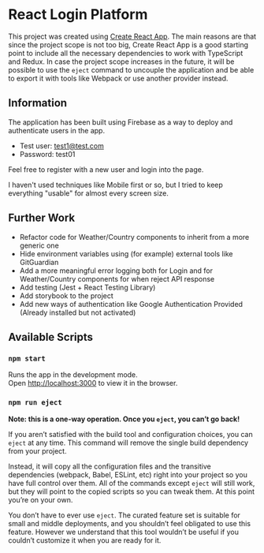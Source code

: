 # React Login Platform

This project was created using [Create React App](https://github.com/facebook/create-react-app). The main reasons are that since the project scope
is not too big, Create React App is a good starting point to include all the necessary dependencies to work with TypeScript and Redux. In case the
project scope increases in the future, it will be possible to use the `eject` command to uncouple the application and be able to export it with
tools like Webpack or use another provider instead.

## Information

The application has been built using Firebase as a way to deploy and authenticate users in the app.

- Test user: test1@test.com
- Password: test01

Feel free to register with a new user and login into the page.

I haven't used techniques like Mobile first or so, but I tried to keep everything "usable" for almost every screen size.

## Further Work

- Refactor code for Weather/Country components to inherit from a more generic one
- Hide environment variables using (for example) external tools like GitGuardian
- Add a more meaningful error logging both for Login and for Weather/Country components for when reject API response
- Add testing (Jest + React Testing Library)
- Add storybook to the project
- Add new ways of authentication like Google Authentication Provided (Already installed but not activated)

## Available Scripts

### `npm start`

Runs the app in the development mode.\
Open [http://localhost:3000](http://localhost:3000) to view it in the browser.

### `npm run eject`

**Note: this is a one-way operation. Once you `eject`, you can’t go back!**

If you aren’t satisfied with the build tool and configuration choices, you can `eject` at any time. This command will remove the single build dependency from your project.

Instead, it will copy all the configuration files and the transitive dependencies (webpack, Babel, ESLint, etc) right into your project so you have full control over them. All of the commands except `eject` will still work, but they will point to the copied scripts so you can tweak them. At this point you’re on your own.

You don’t have to ever use `eject`. The curated feature set is suitable for small and middle deployments, and you shouldn’t feel obligated to use this feature. However we understand that this tool wouldn’t be useful if you couldn’t customize it when you are ready for it.
